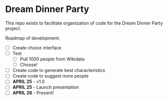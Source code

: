 # Dream Dinner Party
This repo exists to facilitate organization of code for the Dream Dinner Party project.

Roadmap of development:
- [ ] Create choice interface
- [ ] Test
    - [ ] Pull 1000 people from Wikidata
    - [ ] Choose!
- [ ] Create code to generate best characteristics
- [ ] Create code to suggest more people
- [ ] **APRIL 25** - v1.0
- [ ] **APRIL 25** - Launch presentation
- [ ] **APRIL 26** - Present!